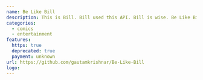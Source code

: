 ```yaml
---
name: Be Like Bill
description: This is Bill. Bill used this API. Bill is wise. Be Like Bill.
categories:
  - comics
  - entertainment
features:
  https: true
  deprecated: true
  payment: unknown
url: https://github.com/gautamkrishnar/Be-Like-Bill
logo:
---
```

